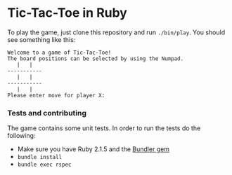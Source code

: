 # Tic-Tac-Toe in Ruby

To play the game, just clone this repository and run `./bin/play`. You should see something like this:

    Welcome to a game of Tic-Tac-Toe!
    The board positions can be selected by using the Numpad.
       |   |
    -----------
       |   |
    -----------
       |   |
    Please enter move for player X:

### Tests and contributing

The game contains some unit tests. In order to run the tests do the following:

- Make sure you have Ruby 2.1.5 and the [Bundler gem](http://bundler.io)
- `bundle install`
- `bundle exec rspec`

